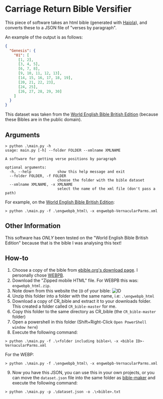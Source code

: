 # Carriage Return Bible Versifier

This piece of software takes an html bible (generated with [Haiola](https://haiola.org/)), and converts these to a JSON file of "verses by paragraph".

An example of the output is as follows:

```json
{
  "Genesis": {
    "01": [
      [1, 2],
      [3, 4, 5],
      [6, 7, 8],
      [9, 10, 11, 12, 13],
      [14, 15, 16, 17, 18, 19],
      [20, 21, 22, 23],
      [24, 25],
      [26, 27, 28, 29, 30]
    ]
  }
}
```

This dataset was taken from the [World English Bible British Edition](https://ebible.org/find/details.php?id=engwebpb) (because these Bibles are in the public domain).

## Arguments

```
> python .\main.py -h
usage: main.py [-h] --folder FOLDER --xmlname XMLNAME

A software for getting verse positions by paragraph

optional arguments:
  -h, --help            show this help message and exit
  --folder FOLDER, -f FOLDER
                        choose the folder with the bible dataset
  --xmlname XMLNAME, -x XMLNAME
                        select the name of the xml file (don't pass a path)
```

For example, on the [World English Bible British Edition](https://ebible.org/find/details.php?id=engwebpb):

```
> python .\main.py -f .\engwebpb_html\ -x engwebpb-VernacularParms.xml
```

## Other Information

This software has _ONLY_ been tested on the "World English Bible British Edition" because that is the bible I was analysing this text!

## How-to

1. Choose a copy of the bible from [ebible.org's download page](https://ebible.org/download.php). I personally chose [WEBPB](https://ebible.org/details.php?id=engwebpb).
2. Download the "Zipped mobile HTML" file. For WEBPB this was: `engwebpb_html.zip`.
3. Note down from this website the `ID` of your bible:
   ![ID](https://i.imgur.com/yrOvIf4.png)
4. Unzip this folder into a folder with the same name, i.e: `.\engwebpb_html`
5. Download a copy of CR_bible and extract it to your downloads folder. This created a folder called `CR_bible-master` for me.
6. Copy this folder to the same directory as CR_bible (the `CR_bible-master` folder)
7. Open a powershell in this folder (Shift+Right-Click `Open PowerShell window here`)
8. Execute the following command:

```
> python .\main.py -f .\<folder including bible>\ -x <bible ID>-VernacularParms.xml
```

For the WEBP:

```
> python .\main.py -f .\engwebpb_html\ -x engwebpb-VernacularParms.xml
```

9. Now you have this JSON, you can use this in your own projects, or you can move the `dataset.json` file into the same folder as [bible-maker](https://github.com/jimbob88/bible-maker) and execute the following command:

```
> python .\main.py -p .\dataset.json -o .\<bible>.txt
```
